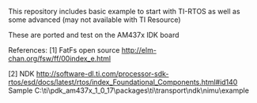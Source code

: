 This repository includes basic example to start with TI-RTOS as well as some advanced (may not available with TI Resource)

These are ported and test on the AM437x IDK board

References:
[1] FatFs open source http://elm-chan.org/fsw/ff/00index_e.html

[2] NDK http://software-dl.ti.com/processor-sdk-rtos/esd/docs/latest/rtos/index_Foundational_Components.html#id140
Sample C:\ti\pdk_am437x_1_0_17\packages\ti\transport\ndk\nimu\example
